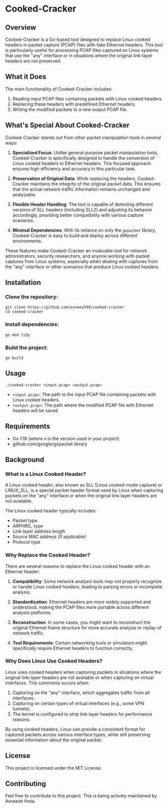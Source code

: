 # Cooked-Cracker

## Overview

Cooked-Cracker is a Go-based tool designed to replace Linux cooked headers in packet capture (PCAP) files with fake Ethernet headers. This tool is particularly useful for processing PCAP files captured on Linux systems that use the "any" interface or in situations where the original link-layer headers are not preserved.

## What it Does

The main functionality of Cooked-Cracker includes:

1. Reading input PCAP files containing packets with Linux cooked headers.
2. Replacing these headers with predefined Ethernet headers.
3. Writing the modified packets to a new output PCAP file.

## What's Special About Cooked-Cracker

Cooked-Cracker stands out from other packet manipulation tools in several ways:

1. **Specialized Focus**: Unlike general-purpose packet manipulation tools, Cooked-Cracker is specifically designed to handle the conversion of Linux cooked headers to Ethernet headers. This focused approach ensures high efficiency and accuracy in this particular task.

2. **Preservation of Original Data**: While replacing the headers, Cooked-Cracker maintains the integrity of the original packet data. This ensures that the actual network traffic information remains unchanged and analyzable.

3. **Flexible Header Handling**: The tool is capable of detecting different versions of SLL headers (including SLL2) and adjusting its behavior accordingly, providing better compatibility with various capture scenarios.

4. **Minimal Dependencies**: With its reliance on only the `gopacket` library, Cooked-Cracker is easy to build and deploy across different environments.

These features make Cooked-Cracker an invaluable tool for network administrators, security researchers, and anyone working with packet captures from Linux systems, especially when dealing with captures from the "any" interface or other scenarios that produce Linux cooked headers.

## Installation
### Clone the repository:
```
git clone https://github.com/avneesh99/cooked-cracker
cd cooked-cracker
```

### Install dependencies:

```
go mod tidy
```

### Build the project:

```
go build
```


## Usage

```
./cooked-cracker <input.pcap> <output.pcap>
```

- `<input.pcap>`: The path to the input PCAP file containing packets with Linux cooked headers.
- `<output.pcap>`: The path where the modified PCAP file with Ethernet headers will be saved.

## Requirements

- Go 1.18 (where x is the version used in your project)
- github.com/google/gopacket library


## Background

### What is a Linux Cooked Header?

A Linux cooked header, also known as SLL (Linux cooked-mode capture) or LINUX_SLL, is a special packet header format used by Linux when capturing packets on the "any" interface or when the original link-layer headers are not available.

The Linux cooked header typically includes:
- Packet type
- ARPHRD_ type
- Link-layer address length
- Source MAC address (if applicable)
- Protocol type

### Why Replace the Cooked Header?

There are several reasons to replace the Linux cooked header with an Ethernet header:

1. **Compatibility**: Some network analysis tools may not properly recognize or handle Linux cooked headers, leading to parsing errors or incomplete analysis.

2. **Standardization**: Ethernet headers are more widely supported and understood, making the PCAP files more portable across different analysis platforms.

3. **Reconstruction**: In some cases, you might want to reconstruct the original Ethernet frame structure for more accurate analysis or replay of network traffic.

4. **Tool Requirements**: Certain networking tools or simulators might specifically require Ethernet headers to function correctly.

### Why Does Linux Use Cooked Headers?

Linux uses cooked headers when capturing packets in situations where the original link-layer headers are not available or when capturing on virtual interfaces. This commonly occurs when:

1. Capturing on the "any" interface, which aggregates traffic from all interfaces.
2. Capturing on certain types of virtual interfaces (e.g., some VPN tunnels).
3. The kernel is configured to strip link-layer headers for performance reasons.

By using cooked headers, Linux can provide a consistent format for captured packets across various interface types, while still preserving essential information about the original packet.


## License

This project is licensed under the MIT License.


## Contributing

Feel free to contribute to this project. This is being actively maintained by Avneesh Hota.
